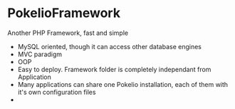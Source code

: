 # PokelioFramework
Another PHP Framework, fast and simple

- MySQL oriented, though it can access other database engines
- MVC paradigm
- OOP
- Easy to deploy. Framework folder is completely independant from Application
- Many applications can share one Pokelio installation, each of them with it's own configuration files
- 